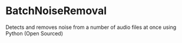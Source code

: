# BatchNoiseRemoval
Detects and removes noise from a number of audio files at once using Python (Open Sourced)
